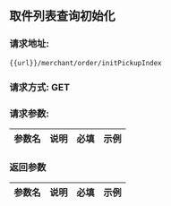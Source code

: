 ## 取件列表查询初始化
### 请求地址:
```
{{url}}/merchant/order/initPickupIndex
```
### 请求方式: GET  
### 请求参数:  

|参数名|说明|必填|示例|  
 |---|---|---|---|  
### 返回参数  

|参数名|说明|必填|示例|  
 |---|---|---|---|  
